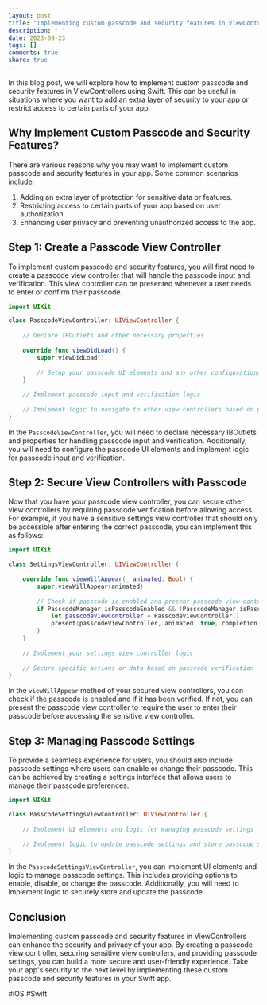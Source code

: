 ```yaml
---
layout: post
title: "Implementing custom passcode and security features in ViewControllers in Swift"
description: " "
date: 2023-09-23
tags: []
comments: true
share: true
---
```


In this blog post, we will explore how to implement custom passcode and security features in ViewControllers using Swift. This can be useful in situations where you want to add an extra layer of security to your app or restrict access to certain parts of your app.

## Why Implement Custom Passcode and Security Features?

There are various reasons why you may want to implement custom passcode and security features in your app. Some common scenarios include:

1. Adding an extra layer of protection for sensitive data or features.
2. Restricting access to certain parts of your app based on user authorization.
3. Enhancing user privacy and preventing unauthorized access to the app.

## Step 1: Create a Passcode View Controller

To implement custom passcode and security features, you will first need to create a passcode view controller that will handle the passcode input and verification. This view controller can be presented whenever a user needs to enter or confirm their passcode.

```swift
import UIKit

class PasscodeViewController: UIViewController {
    
    // Declare IBOutlets and other necessary properties
    
    override func viewDidLoad() {
        super.viewDidLoad()
        
        // Setup your passcode UI elements and any other configurations
    }
    
    // Implement passcode input and verification logic
    
    // Implement logic to navigate to other view controllers based on passcode verification
}
```

In the `PasscodeViewController`, you will need to declare necessary IBOutlets and properties for handling passcode input and verification. Additionally, you will need to configure the passcode UI elements and implement logic for passcode input and verification.

## Step 2: Secure View Controllers with Passcode

Now that you have your passcode view controller, you can secure other view controllers by requiring passcode verification before allowing access. For example, if you have a sensitive settings view controller that should only be accessible after entering the correct passcode, you can implement this as follows:

```swift
import UIKit

class SettingsViewController: UIViewController {
    
    override func viewWillAppear(_ animated: Bool) {
        super.viewWillAppear(animated)
        
        // Check if passcode is enabled and present passcode view controller if required
        if PasscodeManager.isPasscodeEnabled && !PasscodeManager.isPasscodeVerified {
            let passcodeViewController = PasscodeViewController()
            present(passcodeViewController, animated: true, completion: nil)
        }
    }
    
    // Implement your settings view controller logic
    
    // Secure specific actions or data based on passcode verification
}
```

In the `viewWillAppear` method of your secured view controllers, you can check if the passcode is enabled and if it has been verified. If not, you can present the passcode view controller to require the user to enter their passcode before accessing the sensitive view controller.

## Step 3: Managing Passcode Settings

To provide a seamless experience for users, you should also include passcode settings where users can enable or change their passcode. This can be achieved by creating a settings interface that allows users to manage their passcode preferences.

```swift
import UIKit

class PasscodeSettingsViewController: UIViewController {
    
    // Implement UI elements and logic for managing passcode settings
    
    // Implement logic to update passcode settings and store passcode securely
}
```

In the `PasscodeSettingsViewController`, you can implement UI elements and logic to manage passcode settings. This includes providing options to enable, disable, or change the passcode. Additionally, you will need to implement logic to securely store and update the passcode.

## Conclusion

Implementing custom passcode and security features in ViewControllers can enhance the security and privacy of your app. By creating a passcode view controller, securing sensitive view controllers, and providing passcode settings, you can build a more secure and user-friendly experience. Take your app's security to the next level by implementing these custom passcode and security features in your Swift app.

#iOS #Swift
